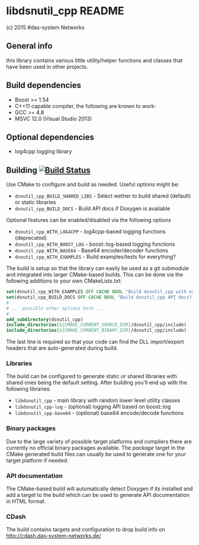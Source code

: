 # libdsnutil_cpp README
(c) 2015 #das-system Networks

## General info
this library contains various little utility/helper functions and classes that have been used in other projects.

## Build dependencies
* Boost >= 1.54
* C++11 capable compiler, the following are known to work:
 * GCC >= 4.8
 * MSVC 12.0 (Visual Studio 2013)


## Optional dependencies
* log4cpp logging library


## Building [![Build Status](https://travis-ci.org/png85/dsnutil_cpp.png?branch=master)](https://travis-ci.org/png85/dsnutil_cpp)
Use CMake to configure and build as needed. Useful options might be:

* `dsnutil_cpp_BUILD_SHARED_LIBS` - Select wether to build shared (default) or static libraries
* `dsnutil_cpp_BUILD_DOCS`        - Build API docs if Doxygen is available

Optional features can be enabled/disabled via the following options
* `dsnutil_cpp_WITH_LOG4CPP`   - log4cpp-based logging functions (deprecated)
* `dsnutil_cpp_WITH_BOOST_LOG` - boost::log-based logging functions
* `dsnutil_cpp_WITH_BASE64`    - Base64 encoder/decoder functions
* `dsnutil_cpp_WITH_EXAMPLES`  - Build examples/tests for everything?

The build is setup so that the library can easily be used as a git submodule and integrated into larger CMake-based builds. This can be done via the following
additions to your own CMakeLists.txt:

```CMake
set(dsnutil_cpp_WITH_EXAMPLES OFF CACHE BOOL "Build dsnutil_cpp with examples?")
set(dsnutil_cpp_BUILD_DOCS OFF CACHE BOOL "Build dsnutil_cpp API docs?")
#
# ... possible other options here ...
#
add_subdirectory(dsnutil_cpp)
include_directories(${CMAKE_CURRENT_SOURCE_DIR}/dsnutil_cpp/include)
include_directories(${CMAKE_CURRENT_BINARY_DIR}/dsnutil_cpp/include)
```

The last line is required so that your code can find the DLL import/export headers that are auto-generated during build.

### Libraries
The build can be configured to generate static or shared libraries with shared ones being the default setting. After building you'll end up with the following libraries:
* `libdsnutil_cpp`        - main library with random lower level utility classes
* `libdsnutil_cpp-log`    - (optional) logging API based on boost::log
* `libdsnutil_cpp-base64` - (optional) base64 encode/decode functions


### Binary packages
Due to the large variety of possible target platforms and compilers there are currently no official binary packages available.
The *package* target in the CMake generated build files can usually be used to generate one for your target platform if needed.


### API documentation
The CMake-based build will automatically detect Doxygen if its installed and add a target to the build which can be used to generate API documentation in HTML format.


### CDash
The build contains targets and configuration to drop build info on http://cdash.das-system-networks.de/
